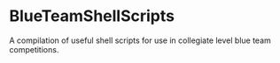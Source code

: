 # BlueTeamShellScripts
A compilation of useful shell scripts for use in collegiate level blue team competitions.
